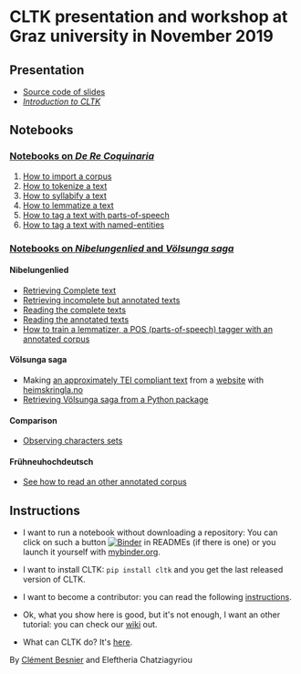 # CLTK presentation and workshop at Graz university in November 2019

## Presentation 
- [Source code of slides](https://github.com/clemsciences/comparison_sigurdr_siegfried/tree/master/presentation)
- [*Introduction to CLTK*](graz_presentation_06112019.pdf)

## Notebooks

### [Notebooks on *De Re Coquinaria*](https://github.com/Sedictious/apicius)

 1. [How to import a corpus](https://github.com/Sedictious/apicius/blob/master/corpus_importer.ipynb)
 2. [How to tokenize a text](https://github.com/Sedictious/apicius/blob/master/text_tokenization.ipynb)
 3. [How to syllabify a text](https://github.com/Sedictious/apicius/blob/master/syllabification.ipynb)
 4. [How to lemmatize a text](https://github.com/Sedictious/apicius/blob/master/lemmatization.ipynb)
 5. [How to tag a text with parts-of-speech](https://github.com/Sedictious/apicius/blob/master/pos_tagging.ipynb)
 6. [How to tag a text with named-entities](https://github.com/Sedictious/apicius/blob/master/NER.ipynb)
 
 
### [Notebooks on *Nibelungenlied* and *Völsunga saga*](https://github.com/clemsciences/comparison_sigurdr_siegfried)
 
#### Nibelungenlied
- [Retrieving Complete text](https://github.com/clemsciences/comparison_sigurdr_siegfried/blob/master/sigurd/nib_augsburg/nibelungen-extraction.ipynb)
- [Retrieving incomplete but annotated texts]()
- [Reading the complete texts]()
- [Reading the annotated texts](https://github.com/clemsciences/comparison_sigurdr_siegfried/blob/master/sigurd/nib_marburg/nibelungenlied-m321-g1.ipynb)
- [How to train a lemmatizer, a POS (parts-of-speech) tagger with an annotated corpus](https://github.com/cltk/middle_high_german_models_cltk)
 
#### Völsunga saga
- Making [an approximately TEI compliant text]((https://github.com/clemsciences/old_norse_corpus/blob/master/norsecorpus/data/heimskringla/V%C3%B6lsunga_saga/tei/volsunga.xml)) from a [website](https://github.com/clemsciences/old_norse_corpus/tree/master/norsecorpus/data/heimskringla/V%C3%B6lsunga_saga/txt) with [heimskringla.no](https://heimskringla.no/wiki/Forside)
- [Retrieving Völsunga saga from a Python package](https://github.com/clemsciences/old_norse_corpus)

#### Comparison
- [Observing characters sets](https://github.com/clemsciences/comparison_sigurdr_siegfried/blob/master/sigurd/notebooks/sigfried_or_sigurdr.ipynb)

#### Frühneuhochdeutsch
- [See how to read an other annotated corpus](https://github.com/clemsciences/historical_german_notebooks)

## Instructions

- I want to run a notebook without downloading a repository: 
You can click on such a button [![Binder](https://mybinder.org/badge_logo.svg)](https://mybinder.org/v2/gh/Sedictious/apicius/master)
in READMEs (if there is one) or you launch it yourself with [mybinder.org](https://mybinder.org/).

- I want to install CLTK: `pip install cltk` and you get the last released version of CLTK.

- I want to become a contributor: you can read the following [instructions](https://github.com/cltk/cltk/wiki/Quickstart-for-contributors).

- Ok, what you show here is good, but it's not enough, I want an other tutorial: you can check our [wiki](https://github.com/cltk/cltk/wiki) out.

- What can CLTK do? It's [here](http://docs.cltk.org/en/latest/index.html).

 
By [Clément Besnier](https://www.clementbesnier.fr) and Eleftheria Chatziagyriou
 
